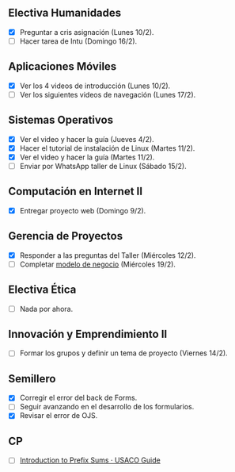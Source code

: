 ## Electiva Humanidades
- [x] Preguntar a cris asignación (Lunes 10/2).
- [ ] Hacer tarea de Intu (Domingo 16/2).

## Aplicaciones Móviles
- [x] Ver los 4 videos de introducción (Lunes 10/2).
- [ ] Ver los siguientes videos de navegación (Lunes 17/2).

## Sistemas Operativos
- [x] Ver el video y hacer la guía (Jueves 4/2).
- [x] Hacer el tutorial de instalación de Linux (Martes 11/2).
- [x] Ver el video y hacer la guía (Martes 11/2).
- [ ] Enviar por WhatsApp taller de Linux (Sábado 15/2).

## Computación en Internet II
- [x] Entregar proyecto web (Domingo 9/2).

## Gerencia de Proyectos
- [x] Responder a las preguntas del Taller (Miércoles 12/2).
- [ ] Completar [modelo de negocio](https://docs.google.com/document/d/198UHjzp_ayaijkENqJ6N5Ev4peW1DfOw/edit?usp=sharing&ouid=100463797350834839331&rtpof=true&sd=true) (Miércoles 19/2).

## Electiva Ética
- [ ] Nada por ahora.

## Innovación y Emprendimiento II
- [ ] Formar los grupos y definir un tema de proyecto (Viernes 14/2).

## Semillero
- [x] Corregir el error del back de Forms.
- [ ] Seguir avanzando en el desarrollo de los formularios.
- [x] Revisar el error de OJS.

## CP
- [ ] [Introduction to Prefix Sums · USACO Guide](https://usaco.guide/silver/prefix-sums?lang=cpp)